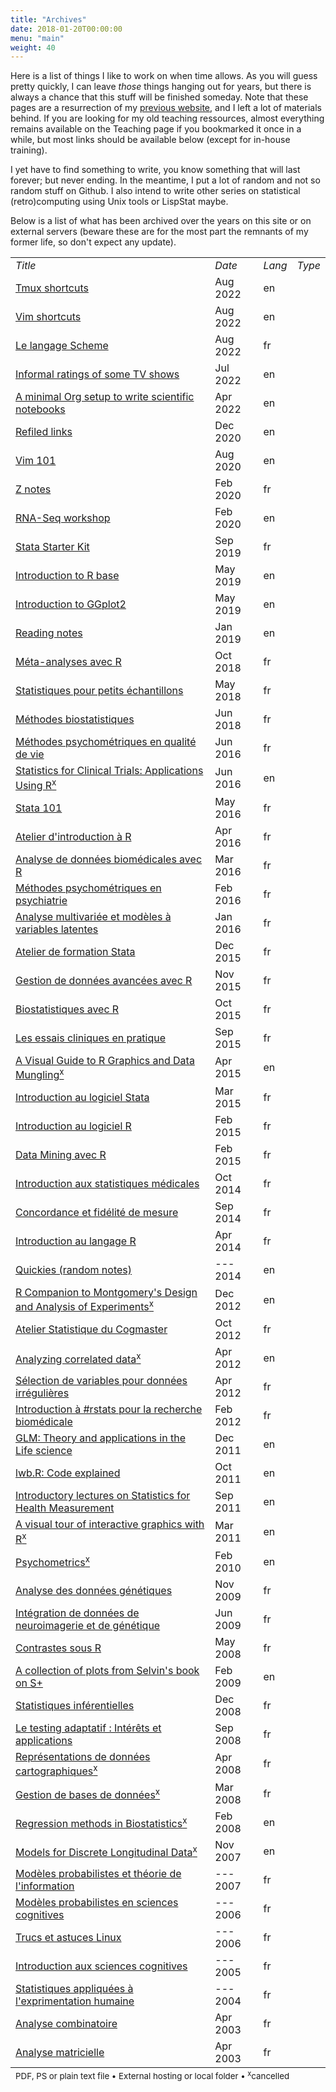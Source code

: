 ```yaml
---
title: "Archives"
date: 2018-01-20T00:00:00
menu: "main"
weight: 40
---
```


Here is a list of things I like to work on when time allows. As you will guess pretty quickly, I can leave _those_ things hanging out for years, but there is always a chance that this stuff will be finished someday. Note that these pages are a resurrection of my [previous website](/post/migrating-to-hugo/), and I left a lot of materials behind. If you are looking for my old teaching ressources, almost everything remains available on the Teaching page if you bookmarked it once in a while, but most links should be available below (except for in-house training).

I yet have to find something to write, you know something that will last forever; but never ending. In the meantime, I put a lot of random and not so random stuff on Github. I also intend to write other series on statistical (retro)computing using Unix tools or LispStat maybe.

Below is a list of what has been archived over the years on this site or on external servers (beware these are for the most part the remnants of my former life, so don't expect any update).

<small>
<table border="0">
<tbody>
<tr>
<td><em>Title</em></td>
<td><em>Date</em></td>
<td><em>Lang</em></td>
<td><em>Type</em></td>
</tr>
<tr><td><a href="/articles/tmux/">Tmux shortcuts</a></td><td>Aug 2022</td><td>en</td><td><i data-feather="link" width="12px" height="12px"></i></td></tr>
<tr><td><a href="/articles/vim/">Vim shortcuts</a></td><td>Aug 2022</td><td>en</td><td><i data-feather="link" width="12px" height="12px"></i></td></tr>
<tr><td><a href="/pub/scheme.pdf">Le langage Scheme</a></td><td>Aug 2022</td><td>fr</td><td><i data-feather="file-text" width="12px" height="12px"></i></td></tr>
<tr><td><a href="/articles/movies/">Informal ratings of some TV shows</a></td><td>Jul 2022</td><td>en</td><td><i data-feather="link" width="12px" height="12px"></i></td></tr>
<tr><td><a href="/articles/notebooks/org-setup.pdf">A minimal Org setup to write scientific notebooks</a></td><td>Apr 2022</td><td>en</td><td><i data-feather="file-text" width="12px" height="12px"></i></td></tr>
<tr><td><a href="/pub/urls.html">Refiled links</a></td><td>Dec 2020</td><td>en</td><td><i data-feather="link" width="12px" height="12px"></i></td></tr>
<tr><td><a href="/pub/vim-101.pdf">Vim 101</a></td><td>Aug 2020</td><td>en</td><td><i data-feather="file-text" width="12px" height="12px"></i></td></tr>
<tr><td><a href="/pub/z.pdf">Z notes</a></td><td>Feb 2020</td><td>fr</td><td><i data-feather="file-text" width="12px" height="12px"></i></td></tr>
<tr><td><a href="/pub/ngs.pdf">RNA-Seq workshop</a></td><td>Feb 2020</td><td>en</td><td><i data-feather="file-text" width="12px" height="12px"></i></td></tr>
<tr><td><a href="/articles/stata-sk">Stata Starter Kit</a></td><td>Sep 2019</td><td>fr</td><td><i data-feather="link" width="12px" height="12px"></i></td></tr>
<tr><td><a href="/articles/notebooks/lang-r-base.html">Introduction to R base</a></td><td>May 2019</td><td>en</td><td><i data-feather="link" width="12px" height="12px"></i></td></tr>
<tr><td><a href="/articles/notebooks/lang-r-ggplot.html">Introduction to GGplot2</a></td><td>May 2019</td><td>en</td><td><i data-feather="link" width="12px" height="12px"></i></td></tr>
<tr><td><a href="/pub/papers.pdf">Reading notes</a></td><td>Jan 2019</td><td>en</td><td><i data-feather="file-text" width="12px" height="12px"></i></td></tr>
<tr><td><a href="/cours/2018_meta/">Méta-analyses avec R</a></td><td> Oct 2018</td><td>fr</td><td><i data-feather="link" width="12px" height="12px"></i></td></tr>
<tr><td><a href="https://github.com/even4void/rstats-ssample">Statistiques pour petits échantillons</a></td><td>May 2018</td><td>fr</td><td><i data-feather="link" width="12px" height="12px"></i></td></tr>
<tr><td><a href="https://even4void.github.io/rstats-biostats/">Méthodes biostatistiques</a></td><td>Jun 2018</td><td>fr</td><td><i data-feather="link" width="12px" height="12px"></i></td></tr>
<tr><td><a href="https://github.com/even4void/EESPE11">Méthodes psychométriques en qualité de vie</a></td><td>Jun 2016</td><td>fr</td><td><i data-feather="link" width="12px" height="12px"></i></td></tr>
<tr><td><a href="/pub/SAS2R.pdf">Statistics for Clinical Trials: Applications Using R<sup>x</sup></a></td><td>Jun 2016</td><td>en</td><td><i data-feather="file-text" width="12px" height="12px"></i></td></tr>
<tr><td><a href="https://github.com/even4void/Stata101">Stata 101</a></td><td>May 2016</td><td>fr</td><td><i data-feather="link" width="12px" height="12px"></i></td></tr>
<tr><td><a href="/cours/2016_ERDF">Atelier d'introduction à R</a></td><td>Apr 2016</td><td>fr</td><td><i data-feather="link" width="12px" height="12px"></i></td></tr>
<tr><td><a href="/cours/2016_Canceropole">Analyse de données biomédicales avec R</a></td><td>Mar 2016</td><td>fr</td><td><i data-feather="link" width="12px" height="12px"></i></td></tr>
<tr><td><a href="/cours/psychometrics_up13.pdf"> Méthodes psychométriques en psychiatrie</a></td><td>Feb 2016</td><td>fr</td><td><i data-feather="file-text" width="12px" height="12px"></i></td></tr>
<tr><td><a href="http://even4void.github.io/seminr/">Analyse multivariée et modèles à variables latentes</a></td><td>Jan 2016</td><td>fr</td><td><i data-feather="link" width="12px" height="12px"></i></td></tr>
<tr><td><a href="/cours/2015_IAE">Atelier de formation Stata</a></td><td>Dec 2015</td><td>fr</td><td><i data-feather="link" width="12px" height="12px"></i></td></tr>
<tr><td><a href="/cours/2015_INVS">Gestion de données avancées avec R</a></td><td>Nov 2015</td><td>fr</td><td><i data-feather="link" width="12px" height="12px"></i></td></tr>
<tr><td><a href="/cours/supelec">Biostatistiques avec R</a></td><td>Oct 2015</td><td>fr</td><td><i data-feather="link" width="12px" height="12px"></i></td></tr>
<tr><td><a href="/cours/misc/lalanne_apramen_2015.pdf">Les essais cliniques en pratique</a></td><td>Sep 2015</td><td>fr</td><td><i data-feather="file-text" width="12px" height="12px"></i></td></tr>
<tr><td><a href="/pub/vizRguide.pdf">A Visual Guide to R Graphics and Data Mungling<sup>x</sup></a></td><td>Apr 2015</td><td>en</td><td><i data-feather="file-text" width="12px" height="12px"></i></td></tr>
<tr><td><a href="/pub/intro-stata.pdf">Introduction au logiciel Stata</a></td><td>Mar 2015</td><td>fr</td><td><i data-feather="file-text" width="12px" height="12px"></i></td></tr>
<tr><td><a href="/pub/intro-r.pdf">Introduction au logiciel R</a></td><td>Feb 2015</td><td>fr</td><td><i data-feather="file-text" width="12px" height="12px"></i></td></tr>
<tr><td><a href="https://github.com/even4void/rstats-esme">Data Mining avec R</a></td><td>Feb 2015</td><td>fr</td><td><i data-feather="link" width="12px" height="12px"></i></td></tr>
<tr><td><a href="/cours/misc/stats101.pdf">Introduction aux statistiques médicales</a></td><td>Oct 2014</td><td>fr</td><td><i data-feather="file-text" width="12px" height="12px"></i></td></tr>
<tr><td><a href="/cours/misc/reliability.pdf">Concordance et fidélité de mesure</a></td><td>Sep 2014</td><td>fr</td><td><i data-feather="file-text" width="12px" height="12px"></i></td></tr>
<tr><td><a href="/cours/misc/mooc/">Introduction au langage R</a></td><td>Apr 2014</td><td>fr</td><td><i data-feather="link" width="12px" height="12px"></i></td></tr>
<tr><td><a href="/pub/quickies.html">Quickies (random notes)</a></td><td>---&nbsp;&nbsp; 2014</td><td>en</td><td><i data-feather="link" width="12px" height="12px"></i></td></tr>
<tr><td><a href="/pub/MDAE.pdf">R Companion to Montgomery's Design and Analysis of Experiments<sup>x</sup></a></td><td>Dec 2012</td><td>en</td><td><i data-feather="file-text" width="12px" height="12px"></i></td></tr>
<tr><td><a href="/cours/2013_AS/">Atelier Statistique du Cogmaster</a></td><td>Oct 2012</td><td>fr</td><td><i data-feather="link" width="12px" height="12px"></i></td></tr>
<tr><td><a href="/cours/misc/gee/">Analyzing correlated data<sup>x</sup><a></td><td>Apr 2012</td><td>en</td><td><i data-feather="link" width="12px" height="12px"></i></td></tr>
<tr><td><a href="/cours/misc/mva_clinres">Sélection de variables pour données irrégulières</a></td><td>Apr 2012</td><td>fr</td><td><i data-feather="link" width="12px" height="12px"></i></td></tr>
<tr><td><a href="/cours/2012_biomed/">Introduction à #rstats pour la recherche biomédicale</a></td><td>Feb 2012</td><td>fr</td><td><i data-feather="link" width="12px" height="12px"></i></td></tr>
<tr><td><a href="/cours/misc/glm/">GLM: Theory and applications in the Life science</a></td><td>Dec 2011</td><td>en</td><td><i data-feather="link" width="12px" height="12px"></i></td></tr>
<tr><td><a href="/cours/2011_health_measures/lwb_explained.pdf">lwb.R: Code explained</a></td><td>Oct 2011</td><td>en</td><td><i data-feather="file-text" width="12px" height="12px"></i></td></tr>
<tr><td><a href="/cours/2011_health_measures/">Introductory lectures on Statistics for Health Measurement</a></td><td>Sep 2011</td><td>en</td><td><i data-feather="link" width="12px" height="12px"></i></td></tr>
<tr><td><a href="/pub/iplots.pdf">A visual tour of interactive graphics with R<sup>x</sup></a></td><td>Mar 2011</td><td>en</td><td><i data-feather="file-text" width="12px" height="12px"></i></td></tr>
<tr><td><a href="/cours/psychometrics/">Psychometrics<sup>x</sup></a></td><td>Feb 2010</td><td>en</td><td><i data-feather="link" width="12px" height="12px"></i></td></tr>
<tr><td><a href="/pub/Lalanne_Cogiter_2009.pdf">Analyse des données génétiques</a></td><td>Nov 2009</td><td>fr</td><td><i data-feather="file-text" width="12px" height="12px"></i></td></tr>
<tr><td><a href="/pub/Lalanne_BIBS_M2Pro.pdf">Intégration de données de neuroimagerie et de génétique</a></td><td>Jun 2009</td><td>fr</td><td><i data-feather="file-text" width="12px" height="12px"></i></td></tr>
<tr><td><a href="/pub/contrasts.txt">Contrastes sous R</a></td><td>May 2008</td><td>fr</td><td><i data-feather="file-text" width="12px" height="12px"></i></td></tr>
<tr><td><a href="/pub/MABMUSPlus/">A collection of plots from Selvin's book on S+</a></td><td>Feb 2009</td><td>en</td><td><i data-feather="link" width="12px" height="12px"></i></td></tr>
<tr><td><a href="/cours/stats_bioinfo">Statistiques inférentielles</a></td><td>Dec 2008</td><td>fr</td><td><i data-feather="link" width="12px" height="12px"></i></td></tr>
<tr><td><a href="/pub/intro_cat.pdf">Le testing adaptatif : Intérêts et applications</a></td><td>Sep 2008</td><td>fr</td><td><i data-feather="file-text" width="12px" height="12px"></i></td></tr>
<tr><td><a href="/pub/maps.txt">Représentations de données cartographiques<sup>x</sup></a></td><td>Apr 2008</td><td>fr</td><td><i data-feather="file-text" width="12px" height="12px"></i></td></tr>
<tr><td><a href="/pub/sql/">Gestion de bases de données<sup>x</sup></a></td><td>Mar 2008</td><td>fr</td><td><i data-feather="link" width="12px" height="12px"></i></td></tr>
<tr><td><a href="/pub/RMB/">Regression methods in Biostatistics<sup>x</sup></a></td><td>Feb 2008</td><td>en</td><td><i data-feather="link" width="12px" height="12px"></i></td></tr>
<tr><td><a href="/pub/MDLD.pdf">Models for Discrete Longitudinal Data<sup>x</sup></a></td><td>Nov 2007</td><td>en</td><td><i data-feather="file-text" width="12px" height="12px"></i></td></tr>
<tr><td><a href="/cours/2007_cogmaster_B4/">Modèles probabilistes et théorie de l'information</a></td><td>---&nbsp;&nbsp; 2007</td><td>fr</td><td><i data-feather="link" width="12px" height="12px"></i></td></tr>
<tr><td><a href="/cours/2006_cogmaster_B4/">Modèles probabilistes en sciences cognitives</a></td><td>---&nbsp;&nbsp; 2006</td><td>fr</td><td><i data-feather="link" width="12px" height="12px"></i></td></tr>
<tr><td><a href="/pub/tips.txt">Trucs et astuces Linux</a></td><td>---&nbsp;&nbsp; 2006</td><td>fr</td><td><i data-feather="file-text" width="12px" height="12px"></i></td></tr>
<tr><td><a href="/cours/2005_iut/">Introduction aux sciences cognitives</a></td><td>---&nbsp;&nbsp; 2005</td><td>fr</td><td><i data-feather="link" width="12px" height="12px"></i></td></tr>
<tr><td><a href="/cours/2004_cim/">Statistiques appliquées à l'exprimentation humaine</a></td><td>---&nbsp;&nbsp; 2004</td><td>fr</td><td><i data-feather="link" width="12px" height="12px"></i></td></tr>
<tr><td><a href="/pub/Combinatoire.ps">Analyse combinatoire</a></td><td>Apr 2003</td><td>fr</td><td><i data-feather="file-text" width="12px" height="12px"></i></td></tr>
<tr><td><a href="/pub/Matrices.ps">Analyse matricielle</a></td><td>Apr 2003</td><td>fr</td><td><i data-feather="file-text" width="12px" height="12px"></i></td></tr>
</tbody>
<tfoot>
<tr>
<td colspan="5">
<small>
<i data-feather="file-text" width="8px" height="8px"></i> PDF, PS or plain text file •
<i data-feather="link" width="8px" height="8px"></i> External hosting or local folder •
<sup>x</sup>cancelled
</small>
</td>
</tr>
</tfoot>
</table>
</small>
